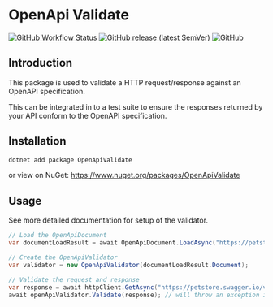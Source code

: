 # OpenApi Validate

[![GitHub Workflow Status](https://img.shields.io/github/actions/workflow/status/AButler/openapi-validate/main.yaml)](https://github.com/AButler/openapi-validate/actions/workflows/main.yaml)
[![GitHub release (latest SemVer)](https://img.shields.io/github/v/release/AButler/openapi-validate)](https://github.com/AButler/openapi-validate/releases)
[![GitHub](https://img.shields.io/github/license/AButler/openapi-validate)](https://github.com/AButler/openapi-validate/blob/main/LICENSE)

## Introduction

This package is used to validate a HTTP request/response against an OpenAPI specification.

This can be integrated in to a test suite to ensure the responses returned by your API conform to the OpenAPI specification.

## Installation

```bash
dotnet add package OpenApiValidate
```

or view on NuGet: https://www.nuget.org/packages/OpenApiValidate

## Usage

See more detailed documentation for setup of the validator.

```csharp
// Load the OpenApiDocument
var documentLoadResult = await OpenApiDocument.LoadAsync("https://petstore.swagger.io/v2/swagger.json");

// Create the OpenApiValidator
var validator = new OpenApiValidator(documentLoadResult.Document);

// Validate the request and response
var response = await httpClient.GetAsync("https://petstore.swagger.io/v2/store/inventory");
await openApiValidator.Validate(response); // will throw an exception if fails validation
```
